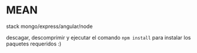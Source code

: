 # MEAN
stack mongo/express/angular/node 


descagar, descomprimir y ejecutar el comando `npm install` para instalar los paquetes requeridos :)
